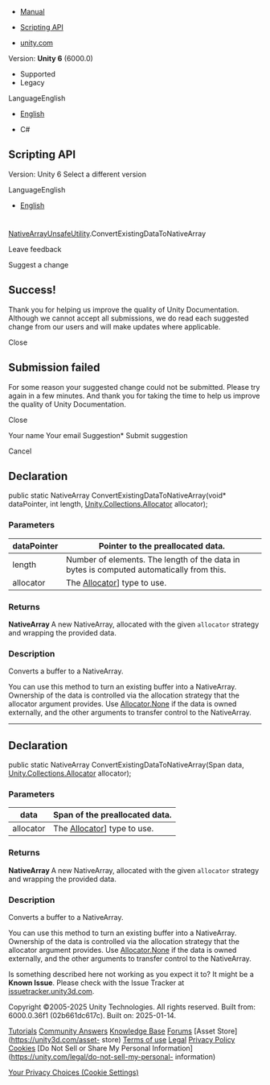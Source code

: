 [ ]()

  * [Manual](../Manual/index.html)
  * [Scripting API](../ScriptReference/index.html)

  * [unity.com](https://unity.com/)

Version: **Unity 6** (6000.0)

  * Supported
  * Legacy

LanguageEnglish

  * [English]()

  * C#

[ ](https://docs.unity3d.com)

## Scripting API

Version: Unity 6 Select a different version

LanguageEnglish

  * [English]()

#
[NativeArrayUnsafeUtility](Unity.Collections.LowLevel.Unsafe.NativeArrayUnsafeUtility.html).ConvertExistingDataToNativeArray

Leave feedback

Suggest a change

## Success!

Thank you for helping us improve the quality of Unity Documentation. Although
we cannot accept all submissions, we do read each suggested change from our
users and will make updates where applicable.

Close

## Submission failed

For some reason your suggested change could not be submitted. Please <a>try
again</a> in a few minutes. And thank you for taking the time to help us
improve the quality of Unity Documentation.

Close

Your name Your email Suggestion* Submit suggestion

Cancel

[ ]()

## Declaration

public static NativeArray<T> ConvertExistingDataToNativeArray(void*
dataPointer, int length,
[Unity.Collections.Allocator](Unity.Collections.Allocator.html) allocator);

### Parameters

dataPointer | Pointer to the preallocated data.  
---|---  
length | Number of elements. The length of the data in bytes is computed automatically from this.  
allocator | The [Allocator](Unity.Collections.Allocator.html)] type to use.  
  
### Returns

**NativeArray <T>** A new NativeArray, allocated with the given `allocator`
strategy and wrapping the provided data.

### Description

Converts a buffer to a NativeArray.

You can use this method to turn an existing buffer into a NativeArray.
Ownership of the data is controlled via the allocation strategy that the
allocator argument provides. Use
[Allocator.None](Unity.Collections.Allocator.None.html) if the data is owned
externally, and the other arguments to transfer control to the NativeArray.

* * *

## Declaration

public static NativeArray<T> ConvertExistingDataToNativeArray(Span<T> data,
[Unity.Collections.Allocator](Unity.Collections.Allocator.html) allocator);

### Parameters

data | Span of the preallocated data.  
---|---  
allocator | The [Allocator](Unity.Collections.Allocator.html)] type to use.  
  
### Returns

**NativeArray <T>** A new NativeArray, allocated with the given `allocator`
strategy and wrapping the provided data.

### Description

Converts a buffer to a NativeArray.

You can use this method to turn an existing buffer into a NativeArray.
Ownership of the data is controlled via the allocation strategy that the
allocator argument provides. Use
[Allocator.None](Unity.Collections.Allocator.None.html) if the data is owned
externally, and the other arguments to transfer control to the NativeArray.

Is something described here not working as you expect it to? It might be a
**Known Issue**. Please check with the Issue Tracker at
[issuetracker.unity3d.com](https://issuetracker.unity3d.com).

Copyright ©2005-2025 Unity Technologies. All rights reserved. Built from:
6000.0.36f1 (02b661dc617c). Built on: 2025-01-14.

[Tutorials](https://unity3d.com/learn) [Community
Answers](https://answers.unity3d.com) [Knowledge
Base](https://support.unity3d.com/hc/en-us)
[Forums](https://forum.unity3d.com) [Asset Store](https://unity3d.com/asset-
store) [Terms of use](https://docs.unity3d.com/Manual/TermsOfUse.html)
[Legal](https://unity.com/legal) [Privacy
Policy](https://unity.com/legal/privacy-policy)
[Cookies](https://unity.com/legal/cookie-policy) [Do Not Sell or Share My
Personal Information](https://unity.com/legal/do-not-sell-my-personal-
information)

[Your Privacy Choices (Cookie Settings)](javascript:void\(0\);)

